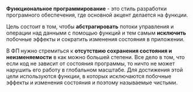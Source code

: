 
**Функциональное программирование** - это стиль разработки програмного обеспечения, где оcновной акцент делается на функции. 

Цель состоит в том, чтобы **абстрагировать** потоки управления и операции над данными с помощью функций и тем самым **исключить** побочные эффекты и сократить изменения состояния в приложении. 

В ФП нужно стремиться к **отсутствию сохранения состояния и неизменяемости** в как можно большей степени. Все дело в том, что если код не зависит от состояния программы, то ничто не может нарушить его работу в глобальном масштабе. Для достижения этой цели используются функции, в которых исключаются побочные эффекты и изменения состояния и поэтому называемые чистыми.